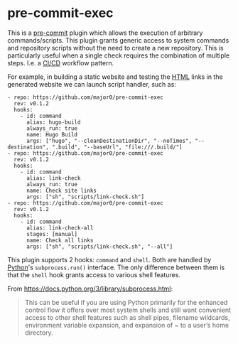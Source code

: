 pre-commit-exec
===============

This is a [pre-commit][] plugin which allows the execution of arbitrary
commands/scripts.  This plugin grants generic access to system commands and
repository scripts without the need to create a new repository. This is
particularly useful when a single check requires the combination of multiple
steps.  I.e. a [CI/CD][] workflow pattern.

For example, in building a static website and testing the [HTML] links in the
generated website we can launch script handler, such as:
```
- repo: https://github.com/major0/pre-commit-exec
  rev: v0.1.2
  hooks:
    - id: command
      alias: hugo-build
      always_run: true
      name: Hugo Build
      args: ["hugo", "--cleanDestinationDir", "--noTimes", "--destination", ".build", "--baseUrl", "file:///.build/"]
- repo: https://github.com/major0/pre-commit-exec
  rev: v0.1.2
  hooks:
    - id: command
      alias: link-check
      always_run: true
      name: Check site links
      args: ["sh", "scripts/link-check.sh"]
- repo: https://github.com/major0/pre-commit-exec
  rev: v0.1.2
  hooks:
    - id: command
      alias: link-check-all
      stages: [manual]
      name: Check all links
      args: ["sh", "scripts/link-check.sh", "--all"]
```

This plugin supports 2 hooks: `command` and `shell`.  Both are handled by
[Python][]'s `subprocess.run()` interface.  The only difference between them is
that the `shell` hook grants access to various shell features.

From <https://docs.python.org/3/library/subprocess.html>:

>  This can be useful if you are using Python primarily for the enhanced
>  control flow it offers over most system shells and still want convenient
>  access to other shell features such as shell pipes, filename wildcards,
>  environment variable expansion, and expansion of ~ to a user’s home
>  directory. 

[//]: # (References)

[pre-commit]: https://pre-commit.com/
[git]: https://gitscm.org/
[HTML]: https://en.wikipedia.org/wiki/HTML
[subprocess]: https://docs.python.org/3/library/subprocess.html
[globbing]: https://en.wikipedia.org/wiki/Glob_(programming)
[Python]: https://python.org/
[CI/CD]: https://en.wikipedia.org/wiki/CI/CD
